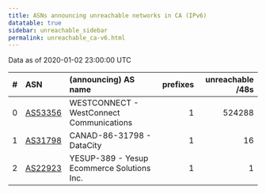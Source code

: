 ```yaml
---
title: ASNs announcing unreachable networks in CA (IPv6)
datatable: true
sidebar: unreachable_sidebar
permalink: unreachable_ca-v6.html
---
```


Data as of 2020-01-02 23:00:00 UTC


<div class="datatable-begin"></div>

|   # | ASN                                    | (announcing) AS name                       |   prefixes |   unreachable /48s |
|----:|:---------------------------------------|:-------------------------------------------|-----------:|-------------------:|
|   0 | [AS53356](unreachable_AS53356-v6.html) | WESTCONNECT - WestConnect Communications   |          1 |             524288 |
|   1 | [AS31798](unreachable_AS31798-v6.html) | CANAD-86-31798 - DataCity                  |          1 |                 16 |
|   2 | [AS22923](unreachable_AS22923-v6.html) | YESUP-389 - Yesup Ecommerce Solutions Inc. |          1 |                  1 |

<div class="datatable-end"></div>